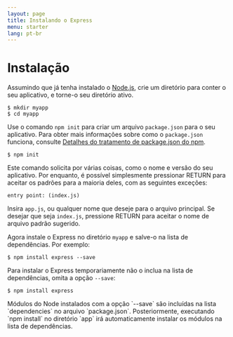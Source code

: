 ```yaml
---
layout: page
title: Instalando o Express
menu: starter
lang: pt-br
---
```


# Instalação

Assumindo que já tenha instalado o [Node.js](https://nodejs.org/), crie um diretório
para conter o seu aplicativo, e torne-o seu diretório ativo.

```console
$ mkdir myapp
$ cd myapp
```

Use o comando `npm init` para criar um arquivo `package.json` para o seu aplicativo.
Para obter mais informações sobre como o `package.json` funciona,
consulte [Detalhes do tratamento de package.json do npm](https://docs.npmjs.com/files/package.json).

```console
$ npm init
```

Este comando solicita por várias coisas, como o nome e versão do seu aplicativo.
Por enquanto, é possível simplesmente pressionar RETURN para aceitar
os padrões para a maioria deles, com as seguintes exceções:

```console
entry point: (index.js)
```

Insira `app.js`, ou qualquer nome que deseje
para o arquivo principal. Se desejar que seja `index.js`, pressione RETURN para aceitar o nome de
arquivo padrão sugerido.

Agora instale o Express no diretório `myapp`
e salve-o na lista de dependências. Por exemplo:

```console
$ npm install express --save
```

Para instalar o Express temporariamente não o inclua na lista
de dependências, omita a opção `--save`:

```console
$ npm install express
```

<div class="doc-box doc-info" markdown="1">
Módulos do Node instalados com a opção `--save`
são incluídas na lista `dependencies` no arquivo
`package.json`.
Posteriormente, executando `npm install` no diretório
`app` irá automaticamente instalar os módulos na
lista de dependências.
</div>
